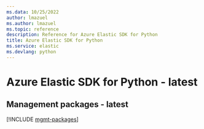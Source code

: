 ```yaml
---
ms.data: 10/25/2022
author: lmazuel
ms.author: lmazuel
ms.topic: reference
description: Reference for Azure Elastic SDK for Python
title: Azure Elastic SDK for Python
ms.service: elastic
ms.devlang: python
---
```

# Azure Elastic SDK for Python - latest

## Management packages - latest
[!INCLUDE [mgmt-packages](elastic-mgmt-index.md)]